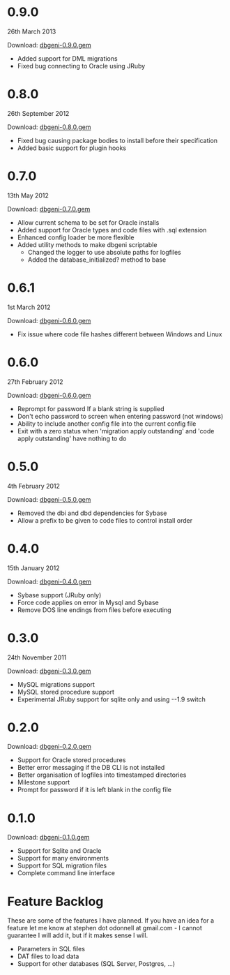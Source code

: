 # 0.9.0

26th March 2013

Download: [dbgeni-0.9.0.gem](/downloads/dbgeni-0.9.0.gem)

 * Added support for DML migrations
 * Fixed bug connecting to Oracle using JRuby

# 0.8.0

26th September 2012

Download: [dbgeni-0.8.0.gem](/downloads/dbgeni-0.8.0.gem)

 * Fixed bug causing package bodies to install before their specification
 * Added basic support for plugin hooks


# 0.7.0

13th May 2012

Download: [dbgeni-0.7.0.gem](/downloads/dbgeni-0.7.0.gem)

 * Allow current schema to be set for Oracle installs
 * Added support for Oracle types and code files with .sql extension
 * Enhanced config loader be more flexible
 * Added utility methods to make dbgeni scriptable
   * Changed the logger to use absolute paths for logfiles
   * Added the database_initialized? method to base


# 0.6.1

1st March 2012

Download: [dbgeni-0.6.0.gem](/downloads/dbgeni-0.6.1.gem)

 * Fix issue where code file hashes different between Windows and Linux

# 0.6.0

27th February 2012

Download: [dbgeni-0.6.0.gem](/downloads/dbgeni-0.6.0.gem)

 * Reprompt for password If a blank string is supplied
 * Don't echo password to screen when entering password (not windows)
 * Ability to include another config file into the current config file
 * Exit with a zero status when 'migration apply outstanding' and 'code apply outstanding' have nothing to do

# 0.5.0

4th February 2012

Download: [dbgeni-0.5.0.gem](/downloads/dbgeni-0.5.0.gem)

 * Removed the dbi and dbd dependencies for Sybase
 * Allow a prefix to be given to code files to control install order


# 0.4.0

15th January 2012

Download: [dbgeni-0.4.0.gem](/downloads/dbgeni-0.4.0.gem)

 * Sybase support (JRuby only)
 * Force code applies on error in Mysql and Sybase
 * Remove DOS line endings from files before executing

# 0.3.0 

24th November 2011

Download: [dbgeni-0.3.0.gem](/downloads/dbgeni-0.3.0.gem)

 * MySQL migrations support
 * MySQL stored procedure support
 * Experimental JRuby support for sqlite only and using --1.9 switch

# 0.2.0

Download: [dbgeni-0.2.0.gem](/downloads/dbgeni-0.2.0.gem)

 * Support for Oracle stored procedures
 * Better error messaging if the DB CLI is not installed
 * Better organisation of logfiles into timestamped directories
 * Milestone support
 * Prompt for password if it is left blank in the config file

# 0.1.0

Download: [dbgeni-0.1.0.gem](/downloads/dbgeni-0.1.0.gem)

 * Support for Sqlite and Oracle
 * Support for many environments
 * Support for SQL migration files
 * Complete command line interface

# Feature Backlog

These are some of the features I have planned. If you have an idea for a feature let me know at stephen dot odonnell at gmail.com - I cannot guarantee I will add it, but if it makes sense I will.

 * Parameters in SQL files
 * DAT files to load data
 * Support for other databases (SQL Server, Postgres, ...)


